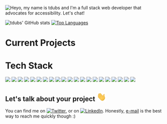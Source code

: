 ![Heyo, my name is tdubs and I'm a full stack web developer that advocates for accessibility. Let's chat!](https://github.com/tdubs42/tdubs42/blob/main/bio.gif)

![tdubs' GitHub stats](https://github-readme-stats.vercel.app/api?username=tdubs42&&count_private=true&show_icons=true&theme=gotham)
[![Top Languages](https://github-readme-stats.vercel.app/api/top-langs/?username=tdubs42&layout=compact&theme=gotham)](https://github.com/tdubs42/github-readme-stats)

# Current Projects

# Tech Stack

![](https://img.shields.io/badge/Linux-informational?style=for-the-badge&logo=linux&logoColor=white&color=557c94)
![](https://img.shields.io/badge/Windows-informational?style=for-the-badge&logo=windows&logoColor=white&color=557c94)
![](https://img.shields.io/badge/MacOS-informational?style=for-the-badge&logo=macos&logoColor=white&color=557c94)
![](https://img.shields.io/badge/IntelliJ_IDEA-informational?style=for-the-badge&logo=intellij-idea&logoColor=white&color=557c94)
![](https://img.shields.io/badge/VS_Code-informational?style=for-the-badge&logo=visual-studio-code&logoColor=white&color=557c94)
![](https://img.shields.io/badge/HTML-informational?style=for-the-badge&logo=html5&logoColor=white&color=557c94)
![](https://img.shields.io/badge/CSS-informational?style=for-the-badge&logo=css3&logoColor=white&color=557c94)
![](https://img.shields.io/badge/JavaScript-informational?style=for-the-badge&logo=javascript&logoColor=white&color=557c94)
![](https://img.shields.io/badge/React-informational?style=for-the-badge&logo=react&logoColor=white&color=557c94)
![](https://img.shields.io/badge/Python-informational?style=for-the-badge&logo=python&logoColor=white&color=557c94)
![](https://img.shields.io/badge/Markdown-informational?style=for-the-badge&logo=markdown&logoColor=white&color=557c94)
![](https://img.shields.io/badge/JSON-informational?style=for-the-badge&logo=json&logoColor=white&color=557c94)
![](https://img.shields.io/badge/Netlify-informational?style=for-the-badge&logo=netlify&logoColor=white&color=557c94)
![](https://img.shields.io/badge/Vercel-informational?style=for-the-badge&logo=vercel&logoColor=white&color=557c94)
![](https://img.shields.io/badge/Heroku-informational?style=for-the-badge&logo=heroku&logoColor=white&color=557c94)
![](https://img.shields.io/badge/SQLite-informational?style=for-the-badge&logo=sqlite&logoColor=white&color=557c94)
![](https://img.shields.io/badge/PostgreSQL-informational?style=for-the-badge&logo=postgresql&logoColor=white&color=557c94)
![](https://img.shields.io/badge/MongoDB-informational?style=for-the-badge&logo=mongodb&logoColor=white&color=557c94)
![](https://img.shields.io/badge/Figma-informational?style=for-the-badge&logo=figma&logoColor=white&color=557c94)
![](https://img.shields.io/badge/GIMP-informational?style=for-the-badge&logo=gimp&logoColor=white&color=557c94)
![](https://img.shields.io/badge/Docker-informational?style=for-the-badge&logo=docker&logoColor=white&color=557c94)

## Let's talk about your project <img src="https://github.com/tdubs42/tdubs42/blob/main/wave.gif" width="30px">

You can find me on [![Twitter][1.2]][1], or on [![LinkedIn][2.2]][2]. Honestly, [e-mail](mailto:tdubs@duck.com) is the best way to reach me quickly though :)

<!-- Icons -->

[1.2]: http://i.imgur.com/wWzX9uB.png (twitter icon without padding)
[2.2]: https://raw.githubusercontent.com/MartinHeinz/MartinHeinz/master/linkedin-3-16.png (LinkedIn icon without padding)

<!-- Links to your social media accounts -->

[1]: https://twitter.com/TacoBoutCode
[2]: https://www.linkedin.com/in/tdubs42


<!--
**tdubs42/tdubs42** is a ✨ _special_ ✨ repository because its `README.md` (this file) appears on your GitHub profile.

Here are some ideas to get you started:

- 🔭 I’m currently working on ...
- 🌱 I’m currently learning ...
- 👯 I’m looking to collaborate on ...
- 🤔 I’m looking for help with ...
- 💬 Ask me about ...
- 📫 How to reach me: ...
- 😄 Pronouns: ...
- ⚡ Fun fact: ...

⚡ Credits ⚡
[GIF as banner idea](https://github.com/CyrisXD/CyrisXD/blob/master/README.md?plain=1)
-->
